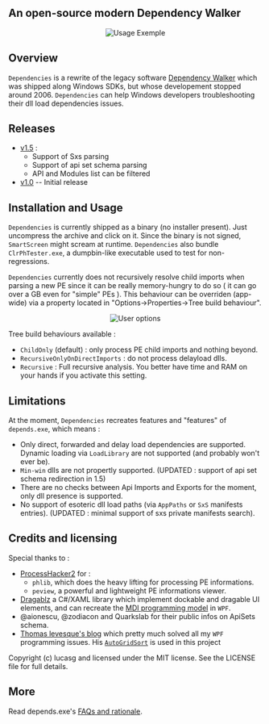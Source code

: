 ## An open-source modern Dependency Walker

<p align="center">
<img alt="Usage Exemple" src="https://github.com/lucasg/Dependencies/blob/master/screenshots/UsageExemple.gif"/>
</p>


## Overview
`Dependencies` is a rewrite of the legacy software [Dependency Walker](http://www.dependencywalker.com/) which was shipped along Windows SDKs, but whose developement stopped around 2006.
`Dependencies` can help Windows developers troubleshooting their dll load dependencies issues.

## Releases

* [v1.5](https://github.com/lucasg/Dependencies/releases/download/v1.5/Dependencies.zip) :
	* Support of Sxs parsing
	* Support of api set schema parsing
	* API and Modules list can be filtered
* [v1.0](https://github.com/lucasg/Dependencies/releases/download/v1.0/Dependencies.zip) -- Initial release

## Installation and Usage

`Dependencies` is currently shipped as a binary (no installer present). Just uncompress the archive and click on it.
Since the binary is not signed, `SmartScreen` might scream at runtime. `Dependencies` also bundle `ClrPhTester.exe`, a dumpbin-like executable used to test for non-regressions.

`Dependencies` currently does not recursively resolve child imports when parsing a new PE since it can be really memory-hungry to do so ( it can go over a GB even for "simple" PEs ). This behaviour can be overriden (app-wide) via a property located in "Options->Properties->Tree build behaviour".

<p align="center">
<img alt="User options" src="https://github.com/lucasg/Dependencies/blob/master/screenshots/UserOptions.png"/>
</p>

Tree build behaviours available :

* `ChildOnly` (default) : only process PE child imports and nothing beyond.
* `RecursiveOnlyOnDirectImports`  : do not process delayload dlls.
* `Recursive` : Full recursive analysis. You better have time and RAM on your hands if you activate this setting.


## Limitations

At the moment, `Dependencies` recreates features and "features" of `depends.exe`, which means :

* Only direct, forwarded and delay load dependencies are supported. Dynamic loading via `LoadLibrary` are not supported (and probably won't ever be).
* `Min-win` dlls are not propertly supported. (UPDATED : support of api set schema redirection in 1.5)
* There are no checks between Api Imports and Exports for the moment, only dll presence is supported.
* No support of esoteric dll load paths (via `AppPaths` or `SxS` manifests entries). (UPDATED : minimal support of sxs private manifests search).


## Credits and licensing

Special thanks to :

* [ProcessHacker2](https://github.com/processhacker2/processhacker) for :
  * `phlib`, which does the heavy lifting for processing PE informations.
  * `peview`, a powerful and lightweight PE informations viewer.
* [Dragablz](https://github.com/ButchersBoy/Dragablz) a C#/XAML library which implement dockable and dragable UI elements, and can recreate the [MDI programming model](https://en.wikipedia.org/wiki/Multiple_document_interface) in `WPF`.
* @aionescu, @zodiacon and Quarkslab for their public infos on ApiSets schema.
* [Thomas levesque's blog](https://www.thomaslevesque.com) which pretty much solved all my `WPF` programming issues. His [`AutoGridSort`](http://www.thomaslevesque.com/2009/08/04/wpf-automatically-sort-a-gridview-continued/) is used in this project 
 

Copyright (c) lucasg and licensed under the MIT license. See the LICENSE file for full details.


## More 

Read depends.exe's [FAQs and rationale](http://www.dependencywalker.com/faq.html).